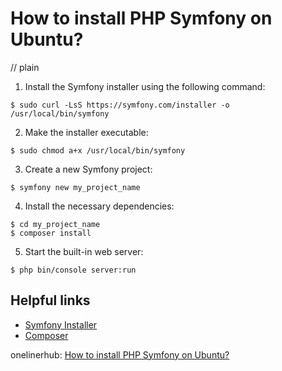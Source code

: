 # How to install PHP Symfony on Ubuntu?
// plain

1. Install the Symfony installer using the following command:
```
$ sudo curl -LsS https://symfony.com/installer -o /usr/local/bin/symfony
```
2. Make the installer executable:
```
$ sudo chmod a+x /usr/local/bin/symfony
```
3. Create a new Symfony project:
```
$ symfony new my_project_name
```
4. Install the necessary dependencies:
```
$ cd my_project_name
$ composer install
```
5. Start the built-in web server:
```
$ php bin/console server:run
```

## Helpful links
- [Symfony Installer](https://symfony.com/download)
- [Composer](https://getcomposer.org/)

onelinerhub: [How to install PHP Symfony on Ubuntu?](https://onelinerhub.com/php-symfony/how-to-install-php-symfony-on-ubuntu)